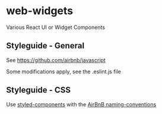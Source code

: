 # web-widgets
Various React UI or Widget Components

## Styleguide - General
See https://github.com/airbnb/javascript

Some modifications apply, see the .eslint.js file

## Styleguide - CSS
Use [styled-components](https://styled-components.com/) with the [AirBnB naming-conventions](https://github.com/airbnb/javascript/tree/master/css-in-javascript#naming)